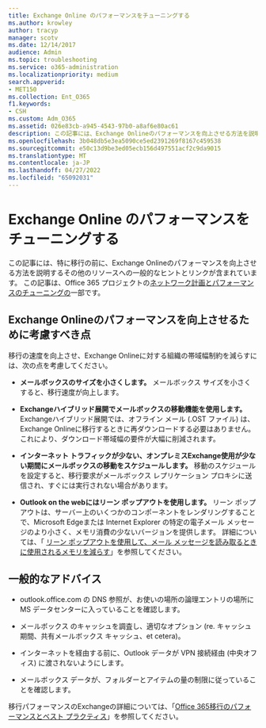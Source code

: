 ```yaml
---
title: Exchange Online のパフォーマンスをチューニングする
ms.author: krowley
author: tracyp
manager: scotv
ms.date: 12/14/2017
audience: Admin
ms.topic: troubleshooting
ms.service: o365-administration
ms.localizationpriority: medium
search.appverid:
- MET150
ms.collection: Ent_O365
f1.keywords:
- CSH
ms.custom: Adm_O365
ms.assetid: 026e83cb-a945-4543-97b0-a8af6e80ac61
description: この記事には、Exchange Onlineのパフォーマンスを向上させる方法を説明する一般的なヒントと他のリソースへのリンクが含まれています。
ms.openlocfilehash: 3b048db5e3ea5090ce5ed2391269f8167c459538
ms.sourcegitcommit: e50c13d9be3ed05ecb156d497551acf2c9da9015
ms.translationtype: MT
ms.contentlocale: ja-JP
ms.lasthandoff: 04/27/2022
ms.locfileid: "65092031"
---
```

# <a name="tune-exchange-online-performance"></a>Exchange Online のパフォーマンスをチューニングする

この記事には、特に移行の前に、Exchange Onlineのパフォーマンスを向上させる方法を説明するその他のリソースへの一般的なヒントとリンクが含まれています。 この記事は、Office 365 プロジェクトの[ネットワーク計画とパフォーマンスのチューニングの](./network-planning-and-performance.md)一部です。
   
## <a name="things-to-consider-in-order-to-improve-exchange-online-performance"></a>Exchange Onlineのパフォーマンスを向上させるために考慮すべき点

移行の速度を向上させ、Exchange Onlineに対する組織の帯域幅制約を減らすには、次の点を考慮してください。
  
- **メールボックスのサイズを小さくします。** メールボックス サイズを小さくすると、移行速度が向上します。 
    
- **Exchangeハイブリッド展開でメールボックスの移動機能を使用します。** Exchangeハイブリッド展開では、オフライン メール (.OST ファイル) は、Exchange Onlineに移行するときに再ダウンロードする必要はありません。 これにより、ダウンロード帯域幅の要件が大幅に削減されます。 
    
- **インターネット トラフィックが少ない、オンプレミスExchange使用が少ない期間にメールボックスの移動をスケジュールします。** 移動のスケジュールを設定すると、移行要求がメールボックス レプリケーション プロキシに送信され、すぐには実行されない場合があります。 
    
- **Outlook on the webにはリーン ポップアウトを使用します。** リーン ポップアウトは、サーバー上のいくつかのコンポーネントをレンダリングすることで、Microsoft Edgeまたは Internet Explorer の特定の電子メール メッセージのより小さく、メモリ消費の少ないバージョンを提供します。 詳細については、「 [リーン ポップアウトを使用して、メール メッセージを読み取るときに使用されるメモリを減らす](https://support.office.com/article/a6d6ba01-2562-4c3d-a8f1-78748dd506cf)」を参照してください。


## <a name="general-advice"></a>一般的なアドバイス

- outlook.office.com の DNS 参照が、お使いの場所の論理エントリの場所に MS データセンターに入っていることを確認します。

- メールボックス のキャッシュを調査し、適切なオプション (re. キャッシュ期間、共有メールボックス キャッシュ、et cetera)。

- インターネットを経由する前に、Outlook データが VPN 接続経由 (中央オフィス) に渡されないようにします。

- メールボックス データが、フォルダーとアイテムの量の制限に従っていることを確認します。
    
移行パフォーマンスのExchangeの詳細については、「[Office 365移行のパフォーマンスとベスト プラクティス](https://support.office.com/article/d9acb371-fd6c-4c14-aa8e-db5cbe39aa57)」を参照してください。
